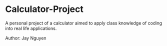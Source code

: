 # Calculator-Project
A personal project of a calculator aimed to apply class knowledge of coding into real life applications.

Author: Jay Nguyen
